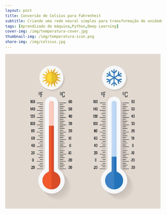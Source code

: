 ```yaml
---
layout: post
title: Conversão de Celsius para Fahrenheit
subtitle: Criando uma rede neural simples para transformação de unidades de medida de temperatura.
tags: [Aprendizado de máquina,Python,Deep Learning]
cover-img: /img/temperatura-cover.jpg
thumbnail-img: /img/temperatura-icon.png
share-img: /img/celsius.jpg
---
```



<img src="/img/celsius.jpg" alt="Temperatura" align="center"/>



